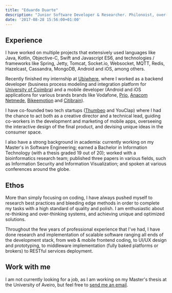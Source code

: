 ```yaml
---
title: "Eduardo Duarte"
description: "Junior Software Developer & Researcher. Philonoist, over-thinker, cinephile and music junkie."
date: '2017-08-28 15:56:00+01:00'
---
```


## Experience

I have worked on multiple projects that extensively used languages like Java,
Kotlin, Objective-C, Swift and Javascript ES6, and technologies / frameworks
like Spring, Jetty, Tomcat, Socket.io, Websocket, MQTT, Redis, Hazelcast,
Cassandra, MongoDB, Android and iOS, among others.

Recently finished my internship at [Ubiwhere](http://www.ubiwhere.com/en/),
where I worked as a backend developer (business process modeling and
integration platform for [University of Coimbra](http://www.uc.pt/en)) and a
mobile developer (Android and iOS applications for various brands brands like
Vodafone, [Prio](https://app.prioenergy.com/), [Anacom
Netmede](http://www.netmede.pt/app), [Bikeemotion](http://www.bikeemotion.com/)
and [Citibrain](http://www.citibrain.com/en/)).

I have co-founded two tech startups ([Thumbeo](http://www.thumbeo.com/en/) and
YouClap) where I had the chance to act both as a creative director and a
technical lead, guiding co-workers in the development and marketing of mobile
apps, overseeing the interactive design of the final product, and devising
unique ideas in the consumer space.

I also have a strong background in academia: currently working on my Master's
in Software Engineering; earned a Bachelor in Information Technology (with a
thesis graded 19 out of 20); worked with a bioinformatics research team;
published three papers in various fields, such as Information Security and
Information Visualization; and spoken at various conferences around the globe.

## Ethos

More than simply focusing on coding, I have always pushed myself to research
best practices and bleeding edge methods in order to complete my tasks with a
high standard of quality and polish. I am enthusiastic about re-thinking and
over-thinking systems, and achieving unique and optimized solutions.

Throughout the few years of professional experience that I've had, I have done
research and implementation of scalable software ranging all ends of the
development stack, from web & mobile frontend coding, to UI/UX design and
prototyping, to middleware implementation (fully baked platforms or brokers) to
RESTful services deployment.

## Work with me

I am not currently looking for a job, as I am working on my Master's thesis at
the University of Aveiro, but feel free to [send me an
email](mailto:hi@edduarte.com).
